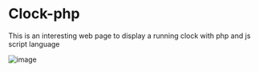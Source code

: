 # Clock-php
This is an interesting web page to display a running clock with php and js script language

![image](https://github.com/scrapup/Clock-php/raw/master/clock.png)
